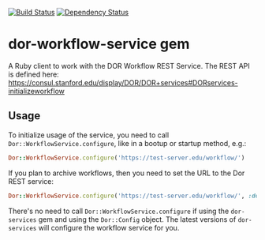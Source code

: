 [![Build Status](https://travis-ci.org/sul-dlss/dor-workflow-service.svg?branch=master)](https://travis-ci.org/sul-dlss/dor-workflow-service)
[![Dependency Status](https://gemnasium.com/sul-dlss/dor-workflow-service.svg)](https://gemnasium.com/sul-dlss/dor-workflow-service)

# dor-workflow-service gem

A Ruby client to work with the DOR Workflow REST Service. The REST API is defined here:
https://consul.stanford.edu/display/DOR/DOR+services#DORservices-initializeworkflow

## Usage

To initialize usage of the service, you need to call `Dor::WorkflowService.configure`, like in a bootup or startup method,
e.g.:

```ruby
Dor::WorkflowService.configure('https://test-server.edu/workflow/')
```

If you plan to archive workflows, then you need to set the URL to the Dor REST service:

```ruby
Dor::WorkflowService.configure('https://test-server.edu/workflow/', :dor_services_url => 'https://sul-lyberservices-dev.stanford.edu/dor')
```

There's no need to call `Dor::WorkflowService.configure` if using the `dor-services` gem and using the `Dor::Config`
 object.  The latest versions of `dor-services` will configure the workflow service for you.
